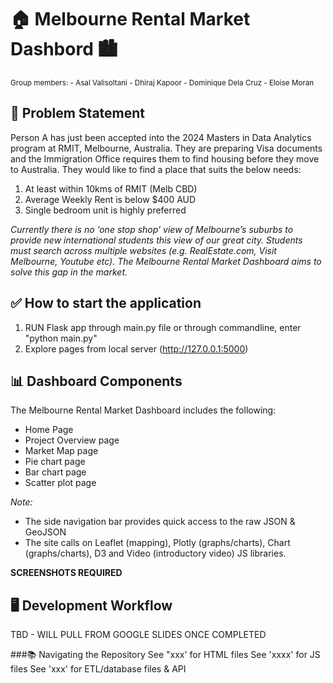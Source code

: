 # 🏠 Melbourne Rental Market Dashbord 🏙️

<sub> Group members: - Asal Valisoltani - Dhiraj Kapoor - Dominique Dela Cruz - Eloise Moran </sub>

## 🤔 Problem Statement
Person A has just been accepted into the 2024 Masters in Data Analytics program at RMIT, Melbourne, Australia. They are preparing Visa documents and the Immigration Office requires them to find housing before they move to Australia. They would like to find a place that suits the below needs:
1. At least within 10kms of RMIT (Melb CBD)
2. Average Weekly Rent is below $400 AUD
3. Single bedroom unit is highly preferred

*Currently there is no ‘one stop shop’ view of Melbourne’s suburbs to provide new international students this view of our great city. Students must search across multiple websites (e.g. RealEstate.com, Visit Melbourne, Youtube etc). The Melbourne Rental Market Dashboard aims to solve this gap in the market.*


## ✅ How to start the application
1. RUN Flask app through main.py file or through commandline, enter "python main.py"
2. Explore pages from local server (http://127.0.0.1:5000)


## 📊 Dashboard Components
The Melbourne Rental Market Dashboard includes the following:

- Home Page
- Project Overview page
- Market Map page
- Pie chart page
- Bar chart page
- Scatter plot page

*Note:*
- The side navigation bar provides quick access to the raw JSON & GeoJSON
- The site calls on Leaflet (mapping), Plotly (graphs/charts), Chart (graphs/charts), D3 and Video (introductory video) JS libraries.

**SCREENSHOTS REQUIRED**


## 🖥️ Development Workflow
TBD - WILL PULL FROM GOOGLE SLIDES ONCE COMPLETED


###📚 Navigating the Repository
See "xxx' for HTML files See 'xxxx' for JS files See 'xxx' for ETL/database files & API
